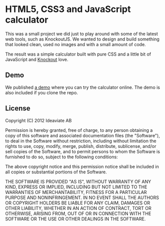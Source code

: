 # HTML5, CSS3 and JavaScript calculator

This was a small project we did just to play around with some of the 
latest web tools, such as KnockoutJS. We wanted to design and build 
something that looked clean, used no images and with a small amount of code.

The result was a simple calculator built with pure CSS and a little bit
of JavaScript and [Knockout](http://knockoutjs.com/) love.

## Demo
We published [a demo](http://ideaviate.com/projects/calculator) where you can 
try the calculator online. The demo is also included if you clone the repo.

## License 
Copyright (C) 2012 Ideaviate AB

Permission is hereby granted, free of charge, to any person obtaining a copy 
of this software and associated documentation files (the "Software"), to deal 
in the Software without restriction, including without limitation the rights 
to use, copy, modify, merge, publish, distribute, sublicense, and/or sell 
copies of the Software, and to permit persons to whom the Software is 
furnished to do so, subject to the following conditions:

The above copyright notice and this permission notice shall be included in all 
copies or substantial portions of the Software.

THE SOFTWARE IS PROVIDED "AS IS", WITHOUT WARRANTY OF ANY KIND, EXPRESS OR 
IMPLIED, INCLUDING BUT NOT LIMITED TO THE WARRANTIES OF MERCHANTABILITY, 
FITNESS FOR A PARTICULAR PURPOSE AND NONINFRINGEMENT. IN NO EVENT SHALL THE 
AUTHORS OR COPYRIGHT HOLDERS BE LIABLE FOR ANY CLAIM, DAMAGES OR OTHER LIABILITY, 
WHETHER IN AN ACTION OF CONTRACT, TORT OR OTHERWISE, ARISING FROM, OUT OF OR IN 
CONNECTION WITH THE SOFTWARE OR THE USE OR OTHER DEALINGS IN THE SOFTWARE.